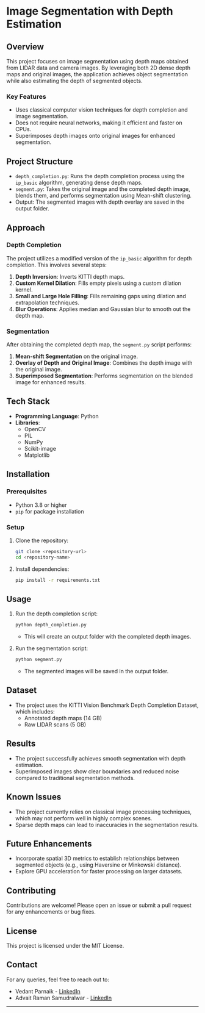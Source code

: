 # Image Segmentation with Depth Estimation

## Overview
This project focuses on image segmentation using depth maps obtained from LIDAR data and camera images. By leveraging both 2D dense depth maps and original images, the application achieves object segmentation while also estimating the depth of segmented objects.  
      
### Key Features    
- Uses classical computer vision techniques for depth completion and image segmentation.
- Does not require neural networks, making it efficient and faster on CPUs.
- Superimposes depth images onto original images for enhanced segmentation. 
 
## Project Structure 
- `depth_completion.py`: Runs the depth completion process using the `ip_basic` algorithm, generating dense depth maps.
- `segment.py`: Takes the original image and the completed depth image, blends them, and performs segmentation using Mean-shift clustering.
- Output: The segmented images with depth overlay are saved in the output folder.

## Approach
### Depth Completion
The project utilizes a modified version of the `ip_basic` algorithm for depth completion. This involves several steps:
1. **Depth Inversion**: Inverts KITTI depth maps.
2. **Custom Kernel Dilation**: Fills empty pixels using a custom dilation kernel.
3. **Small and Large Hole Filling**: Fills remaining gaps using dilation and extrapolation techniques.
4. **Blur Operations**: Applies median and Gaussian blur to smooth out the depth map.

### Segmentation
After obtaining the completed depth map, the `segment.py` script performs:
1. **Mean-shift Segmentation** on the original image.
2. **Overlay of Depth and Original Image**: Combines the depth image with the original image.
3. **Superimposed Segmentation**: Performs segmentation on the blended image for enhanced results.

## Tech Stack
- **Programming Language**: Python
- **Libraries**:
  - OpenCV
  - PIL
  - NumPy
  - Scikit-image
  - Matplotlib

## Installation
### Prerequisites
- Python 3.8 or higher
- `pip` for package installation

### Setup
1. Clone the repository:
   ```bash
   git clone <repository-url>
   cd <repository-name>
   ```
2. Install dependencies:
   ```bash
   pip install -r requirements.txt
   ```

## Usage
1. Run the depth completion script:
   ```bash
   python depth_completion.py
   ```
   - This will create an output folder with the completed depth images.

2. Run the segmentation script:
   ```bash
   python segment.py
   ```
   - The segmented images will be saved in the output folder.

## Dataset
- The project uses the KITTI Vision Benchmark Depth Completion Dataset, which includes:
  - Annotated depth maps (14 GB)
  - Raw LIDAR scans (5 GB)

## Results
- The project successfully achieves smooth segmentation with depth estimation.
- Superimposed images show clear boundaries and reduced noise compared to traditional segmentation methods.

## Known Issues
- The project currently relies on classical image processing techniques, which may not perform well in highly complex scenes.
- Sparse depth maps can lead to inaccuracies in the segmentation results.

## Future Enhancements
- Incorporate spatial 3D metrics to establish relationships between segmented objects (e.g., using Haversine or Minkowski distance).
- Explore GPU acceleration for faster processing on larger datasets.

## Contributing
Contributions are welcome! Please open an issue or submit a pull request for any enhancements or bug fixes.

## License
This project is licensed under the MIT License.

## Contact
For any queries, feel free to reach out to:
- Vedant Parnaik - [LinkedIn](https://www.linkedin.com/in/vedantparnaik/)
- Advait Raman Samudralwar - [LinkedIn](your-linkedin-url)

---
